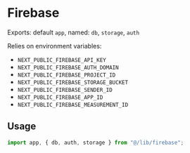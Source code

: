 # Firebase

Exports: default `app`, named: `db`, `storage`, `auth`

Relies on environment variables:
- `NEXT_PUBLIC_FIREBASE_API_KEY`
- `NEXT_PUBLIC_FIREBASE_AUTH_DOMAIN`
- `NEXT_PUBLIC_FIREBASE_PROJECT_ID`
- `NEXT_PUBLIC_FIREBASE_STORAGE_BUCKET`
- `NEXT_PUBLIC_FIREBASE_SENDER_ID`
- `NEXT_PUBLIC_FIREBASE_APP_ID`
- `NEXT_PUBLIC_FIREBASE_MEASUREMENT_ID`

## Usage
```ts
import app, { db, auth, storage } from "@/lib/firebase";
```

